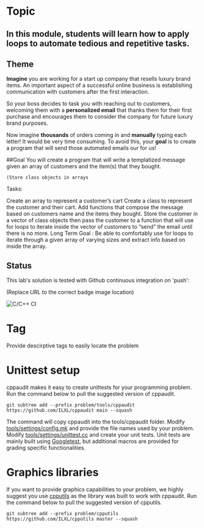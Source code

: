 
# Topic
## In this module, students will learn how to apply loops to automate tedious and repetitive tasks.

## Theme
 **Imagine** you are working for a start up company that resells luxury brand items\. An important aspect of a successful online business is establishing communication with customers after the first interaction\.

 So your boss decides to task you with reaching out to customers, welcoming them with a **personalized email** that thanks them for their first purchase and encourages them to consider the company for future luxury brand purposes\.

 Now imagine **thousands** of orders coming in and **manually** typing each letter\! It would be very time consuming\. To avoid this, your **goal** is to create a program that will send those automated emails our for us\!

##Goal
 You will create a program that will write a templatized message given an array of customers and the item(s) that they bought.

 ```(Store class objects in arrays```

Tasks:

Create an array to represent a customer’s cart
Create a class to represent the customer and their cart.
Add functions that compose the message based on customers name and the items they bought.
Store the customer in a vector of class objects
then pass the customer to a function that will use for loops to iterate inside the vector of customers to “send” the email until there is no more.
Long Term Goal : Be able to comfortably use for loops to iterate through a given array of varying sizes and extract info based on inside the array.


## Status
This lab's solution is tested with Github continuous integration on 'push':

(Replace URL to the correct badge image location)

![C/C++ CI](https://github.com/ilxl-ppr/hex_color_swatch_generator/workflows/C/C++%20CI/badge.svg)

# Tag
Provide descirptive tags to easily locate the problem

# Unittest setup
cppaudit makes it easy to create unittests for your programming problem. Run the command below to pull the suggested version of cppaudit.

    git subtree add --prefix problem/tools/cppaudit https://github.com/ILXL/cppaudit main --squash

The command will copy cppaudit into the tools/cppaudit folder. Modify [tools/settings/config.mk](tools/settings/config.mk) and provide the file names used by your problem. Modify [tools/settings/unittest.cc](tools/settings/unittest.cc) and create your unit tests. Unit tests are mainly built using [Googletest](https://github.com/google/googletest), but additional macros are provided for grading specific functionalities.

# Graphics libraries
If you want to provide graphics capabilities to your problem, we highly suggest you use [cpputils](https://github.com/ILXL/cpputils) as the library was built to work with cppaudit. Run the command below to pull the suggested version of cpputils.

    git subtree add --prefix problem/cpputils https://github.com/ILXL/cpputils master --squash
